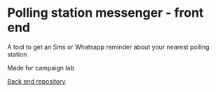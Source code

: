 # Polling station messenger - front end

A tool to get an Sms or Whatsapp reminder about your nearest polling station

Made for campaign lab


[Back end repository](https://github.com/Curtis-Turk/polling-station-express-backend)
